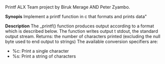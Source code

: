 Printf ALX Team project by Biruk Merage AND Peter Zyambo.

**Synopis**
Implement a printf function in c that formats and prints data"

**Description**
The _printf() function produces output according to a format which is described below. The function writes output t stdout, the standard output stream. 
Returns: the number of characters printed (excluding the null byte used to end output to strings)
The available conversion specifiers are:

- %c: Print a single character
- %s: Print a string of characters
